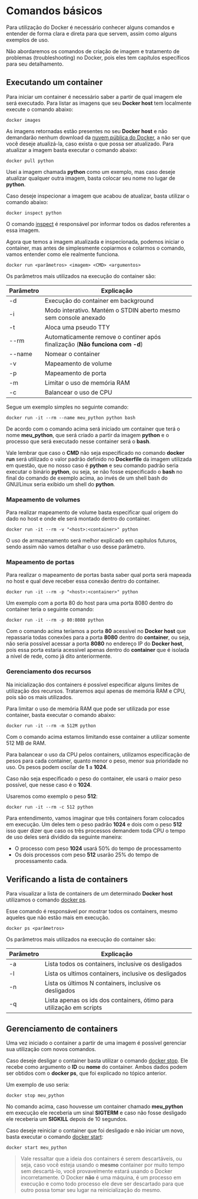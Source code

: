 # Comandos básicos

Para utilização do Docker é necessário conhecer alguns comandos e entender de forma clara e direta para que servem, assim como alguns exemplos de uso.

Não abordaremos os comandos de criação de imagem e tratamento de problemas (troubleshooting) no Docker, pois eles tem capítulos específicos para seu detalhamento.

## Executando um container

Para iniciar um container é necessário saber a partir de qual imagem ele será executado. Para listar as imagens que seu **Docker host** tem localmente execute o comando abaixo:

```
docker images
```

As imagens retornadas estão presentes no seu **Docker host** e não demandarão nenhum download da [nuvem pública do Docker](hub.docker.com), a não ser que você deseje atualizá-la, caso exista o que possa ser atualizado. Para atualizar a imagem basta executar o comando abaixo:

```
docker pull python
```

Usei a imagem chamada **python** como um exemplo, mas caso deseje atualizar qualquer outra imagem, basta colocar seu nome no lugar de **python**.

Caso deseje inspecionar a imagem que acabou de atualizar, basta utilizar o comando abaixo:

```
docker inspect python
```
O comando [inspect](https://docs.docker.com/engine/reference/commandline/inspect/) é responsável por informar todos os dados referentes a essa imagem. 

Agora que temos a imagem atualizada e inspecionada, podemos iniciar o container, mas antes de simplesmente copiarmos e colarmos o comando, vamos entender como ele realmente funciona.

```
docker run <parâmetros> <imagem> <CMD> <argumentos>
```

Os parâmetros mais utilizados na execução do container são:

|Parâmetro   | Explicação                                                                   |
|------------|------------------------------------------------------------------------------|
|-d          | Execução do container em background                                          |
|-i          | Modo interativo. Mantém o STDIN aberto mesmo sem console anexado             |
|-t          | Aloca uma pseudo TTY                                                         |
|--rm        | Automaticamente remove o continer após finalização (**Não funciona com -d**) |
|--name      | Nomear o container                                                           |
|-v          | Mapeamento de volume                                                         |
|-p          | Mapeamento de porta                                                           |
|-m          | Limitar o uso de memória RAM                                                 |
|-c          | Balancear o uso de CPU                                                       |

Segue um exemplo simples no seguinte comando:

```
docker run -it --rm --name meu_python python bash
```
De acordo com o comando acima será iniciado um container que terá o nome **meu_python**, que será criado a partir da imagem **python** e o processo que será executado nesse container será o **bash**.

Vale lembrar que caso o **CMD** não seja especificado no comando **docker run** será utilizado o valor padrão definido no **Dockerfile** da imagem utilizada em questão, que no nosso caso é **python** e seu comando padrão seria executar o binário **python**, ou seja, se não fosse especificado o **bash** no final do comando de exemplo acima, ao invés de um shell bash do GNU/Linux seria exibido um shell do **python**.

### Mapeamento de volumes

Para realizar mapeamento de volume basta especificar qual origem do dado no host e onde ele será montado dentro do container.

```
docker run -it --rm -v "<host>:<container>" python
```
O uso de armazenamento será melhor explicado em capítulos futuros, sendo assim não vamos detalhar o uso desse parâmetro.

### Mapeamento de portas

Para realizar o mapeamento de portas basta saber qual porta será mapeada no host e qual deve receber essa conexão dentro do container.

```
docker run -it --rm -p "<host>:<container>" python
```
Um exemplo com a porta 80 do host para uma porta 8080 dentro do container teria o seguinte comando:

```
docker run -it --rm -p 80:8080 python
```

Com o comando acima teríamos a porta **80** acessível no **Docker host** que repassaria todas conexões para a porta **8080** dentro do **container**, ou seja, não seria possível acessar a porta **8080** no endereço IP do **Docker host**, pois essa porta estaria acessível apenas dentro do **container** que é isolada a nível de rede, como já dito anteriormente.

### Gerenciamento dos recursos

Na inicialização dos containers é possível especificar alguns limites de utilização dos recursos. Trataremos aqui apenas de memória RAM e CPU, pois são os mais utilizados.

Para limitar o uso de memória RAM que pode ser utilizada por esse container, basta executar o comando abaixo:

```
docker run -it --rm -m 512M python
```

Com o comando acima estamos limitando esse container a utilizar somente 512 MB de RAM.

Para balancear o uso da CPU pelos containers, utilizamos especificação de pesos para cada container, quanto menor o peso, menor sua prioridade no uso. Os pesos podem oscilar de **1** a **1024**. 

Caso não seja especificado o peso do container, ele usará o maior peso possível, que nesse caso é o **1024**.

Usaremos como exemplo o peso **512**:

```
docker run -it --rm -c 512 python
```

Para entendimento, vamos imaginar que três containers foram colocados em execução. Um deles tem o peso padrão **1024** e dois com o peso **512** isso quer dizer que caso os três processos demandem toda CPU o tempo de uso deles será dividido da seguinte maneira:

* O processo com peso **1024** usará 50% do tempo de processamento
* Os dois processos com peso **512** usarão 25% do tempo de processamento cada.

## Verificando a lista de containers

Para visualizar a lista de containers de um determinado **Docker host** utilizamos o comando [docker ps](https://docs.docker.com/engine/reference/commandline/ps/).

Esse comando é responsável por mostrar todos os containers, mesmo aqueles que não estão mais em execução.

```
docker ps <parâmetros>
```

Os parâmetros mais utilizados na execução do container são:

|Parâmetro   | Explicação|  
|-----------|------------|
|-a | Lista todos os containers, inclusive os desligados|
|-l | Lista os ultimos containers, inclusive os desligados|
|-n | Lista os últimos N containers,  inclusive os desligados|
|-q | Lista apenas os ids dos containers, ótimo para utilização em scripts|

## Gerenciamento de containers

Uma vez iniciado o container a partir de uma imagem é possível gerenciar sua utilização com novos comandos.

Caso deseje desligar o container basta utilizar o comando [docker stop](https://docs.docker.com/engine/reference/commandline/stop/). Ele recebe como argumento o **ID** ou **nome** do container. Ambos dados podem ser obtidos com o **docker ps**, que foi explicado no tópico anterior.

Um exemplo de uso seria:

```
docker stop meu_python
```

No comando acima, caso houvesse um container chamado **meu_python** em execução ele receberia um sinal **SIGTERM** e caso não fosse desligado ele receberia um **SIGKILL** depois de 10 segundos.

Caso deseje reiniciar o container que foi desligado e não iniciar um novo, basta executar o comando [docker start](https://docs.docker.com/engine/reference/commandline/start/):

```
docker start meu_python
```

> Vale ressaltar que a ideia dos containers é serem descartáveis, ou seja, caso você esteja usando o **mesmo** container por muito tempo sem descartá-lo, você provavelmente estará usando o Docker incorretamente.
> O Docker **não** é uma máquina, é um processo em execução e como todo processo ele deve ser descartado para que outro possa tomar seu lugar na reinicialização do mesmo.





